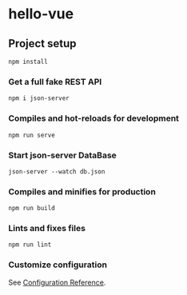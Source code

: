 # hello-vue

## Project setup
```
npm install
```
### Get a full fake REST API 
```
npm i json-server

```
### Compiles and hot-reloads for development
```
npm run serve

```
### Start json-server DataBase
```
json-server --watch db.json

```

### Compiles and minifies for production
```
npm run build
```

### Lints and fixes files
```
npm run lint
```

### Customize configuration
See [Configuration Reference](https://cli.vuejs.org/config/).
